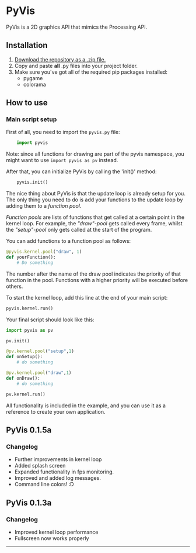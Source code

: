 # PyVis

PyVis is a 2D graphics API that mimics the Processing API.

## Installation

1. [Download the repository as a .zip file.](https://github.com/pb2002/PyVis/archive/master.zip)
2. Copy and paste __all__ .py files into your project folder.
3. Make sure you've got all of the required pip packages installed:
    * pygame
    * colorama

## How to use

### Main script setup

First of all, you need to import the `pyvis.py` file:

```Python
    import pyvis
```

Note: since all functions for drawing are part of the pyvis namespace, you might
want to use `import pyvis as pv` instead.

After that, you can initialize PyVis by calling the 'init()' method:

```Python
    pyvis.init()
```

The nice thing about PyVis is that the update loop is already setup for you.
The only thing you need to do is add your functions to the update loop by adding them
to a _function pool_.

_Function pools_ are lists of functions that get called
at a certain point in the kernel loop. For example, the _"draw"-pool_ gets called
every frame, whilst the _"setup"-pool_ only gets called at the start of the program.

You can add functions to a function pool as follows:

```Python
@pyvis.kernel.pool("draw", 1)
def yourFunction():
    # Do something

```

The number after the name of the draw pool indicates the priority of that function in the pool.
Functions with a higher priority will be executed before others.

To start the kernel loop, add this line at the end of your main script:

```Python
pyvis.kernel.run()
```

Your final script should look like this:

```Python
import pyvis as pv

pv.init()

@pv.kernel.pool("setup",1)
def onSetup():
    # do something

@pv.kernel.pool("draw",1)
def onDraw():
    # do something

pv.kernel.run()
```

All functionality is included in the example, and you can use it as a reference to create your
own application.

## PyVis 0.1.5a

### Changelog

- Further improvements in kernel loop
- Added splash screen
- Expanded functionality in fps monitoring.
- Improved and added log messages.
- Command line colors! :D

## PyVis 0.1.3a

### Changelog

- Improved kernel loop performance
- Fullscreen now works properly

---
